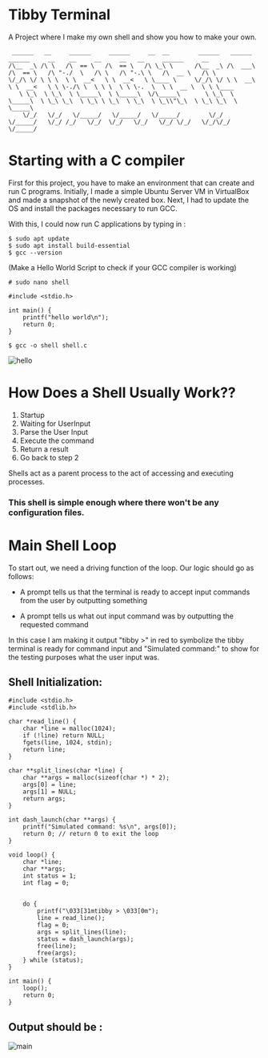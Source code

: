 # Tibby Terminal
A Project where I make my own shell and show you how to make your own.
```
 ______   __     ______     ______     __  __        ______   ______     ______     __    __     __     __   __     ______     __        
/\__  _\ /\ \   /\  == \   /\  == \   /\ \_\ \      /\__  _\ /\  ___\   /\  == \   /\ "-./  \   /\ \   /\ "-.\ \   /\  __ \   /\ \       
\/_/\ \/ \ \ \  \ \  __<   \ \  __<   \ \____ \     \/_/\ \/ \ \  __\   \ \  __<   \ \ \-./\ \  \ \ \  \ \ \-.  \  \ \  __ \  \ \ \____  
   \ \_\  \ \_\  \ \_____\  \ \_____\  \/\_____\       \ \_\  \ \_____\  \ \_\ \_\  \ \_\ \ \_\  \ \_\  \ \_\\"\_\  \ \_\ \_\  \ \_____\ 
    \/_/   \/_/   \/_____/   \/_____/   \/_____/        \/_/   \/_____/   \/_/ /_/   \/_/  \/_/   \/_/   \/_/ \/_/   \/_/\/_/   \/_____/ 
```                                                                                                                                    

# Starting with a C compiler
First for this project, you have to make an environment that can create and run C programs.
Initially, I made a simple Ubuntu Server VM in VirtualBox and made a snapshot of the newly created box.
Next, I had to update the OS and install the packages necessary to run GCC.

With this, I could now run C applications by typing in :

```
$ sudo apt update
$ sudo apt install build-essential
$ gcc --version
```
(Make a Hello World Script to check if your GCC compiler is working)

```
# sudo nano shell

#include <stdio.h>

int main() {
    printf("hello world\n");
    return 0;
}
```

```
$ gcc -o shell shell.c
```
![hello](https://github.com/user-attachments/assets/15256d8c-3ea8-453e-99d1-d35212170ceb)

# How Does a Shell Usually Work??
1. Startup
4. Waiting for UserInput
5. Parse the User Input
6. Execute the command
7. Return a result
8. Go back to step 2

Shells act as a parent process to the act of accessing and executing processes. 

### This shell is simple enough where there won't be any configuration files. 

# Main Shell Loop
To start out, we need a driving function of the loop. Our logic should go as follows: 

- A prompt tells us that the terminal is ready to accept input commands from the user by outputting 
something

- A prompt tells us what out input command was by outputting the requested command

In this case I am making it output "tibby >" in red to symbolize the tibby terminal is ready for command input and "Simulated command:" to show for the testing purposes what the user input was.
## Shell Initialization: 
```
#include <stdio.h>
#include <stdlib.h>

char *read_line() {
    char *line = malloc(1024);
    if (!line) return NULL;
    fgets(line, 1024, stdin);
    return line;
}

char **split_lines(char *line) {
    char **args = malloc(sizeof(char *) * 2);
    args[0] = line;
    args[1] = NULL;
    return args;
}

int dash_launch(char **args) {
    printf("Simulated command: %s\n", args[0]);
    return 0; // return 0 to exit the loop
}

void loop() {
    char *line;
    char **args;
    int status = 1;
    int flag = 0;


    do {
        printf("\033[31mtibby > \033[0m");
        line = read_line();
        flag = 0;
        args = split_lines(line);
        status = dash_launch(args);
        free(line);
        free(args);
    } while (status);
}

int main() {
    loop();
    return 0;
}
```

## Output should be : 
![main](https://github.com/user-attachments/assets/6d49db60-cfce-4fd1-ab49-ae9f6515e9b0)
